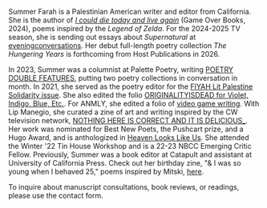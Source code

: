 Summer Farah is a Palestinian American writer and editor from California. She is the author of [_I could die today and live again_](https://open-books-a-poem-emporium.myshopify.com/collections/workshops-4-gaza-bookstore/products/w4g-farah-summer-i-could-die-today-live-again) (Game Over Books, 2024), poems inspired by the _Legend of Zelda_. For the 2024-2025 TV season, she is sending out essays about _Supernatural_ at [eveningconversations](https://eveningconversations.substack.com/). Her debut full-length poetry collection _The Hungering Years_ is forthcoming from Host Publications in 2026. 

In 2023, Summer was a columnist at Palette Poetry, writing [POETRY DOUBLE FEATURES](https://www.palettepoetry.com/columns/poetry-double-features/), putting two poetry collections in conversation in month. In 2021, she served as the poetry editor for the [FIYAH Lit Palestine Solidarity issue](https://www.fiyahlitmag.com/the-palestine-solidarity-issue/). She also edited the folio [ORIGINALITYISDEAD for Violet, Indigo, Blue, Etc.](https://violetindigoblueetc.com/originalityisdead/). For ANMLY, she edited a folio of [video game writing](https://anmly.org/ap37-a-soft-reset-queer-writers-of-color-on-video-games/). With Lip Manegio, she curated a zine of art and writing inspired by the CW television network, [NOTHING HERE IS CORRECT AND IT IS DELICIOUS_](https://www.gingerbug.press/shop/nothing-here-is-correct-and-it-is-delicious-pre-orders). Her work was nominated for Best New Poets, the Pushcart prize, and a Hugo Award, and is anthologized in [Heaven Looks Like Us](https://www.haymarketbooks.org/books/2527-heaven-looks-like-us). She attended the Winter '22 Tin House Workshop and is a 22-23 NBCC Emerging Critic Fellow. Previously, Summer was a book editor at Catapult and assistant at University of California Press. Check out her birthday zine, "& I was so young when I behaved 25," poems inspired by Mitski, [here](https://ko-fi.com/summabis/shop). 

To inquire about manuscript consultations, book reviews, or readings, please use the contact form. 
